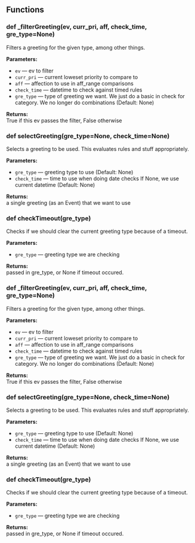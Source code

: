 ## Functions

### def _filterGreeting(ev, curr_pri, aff, check_time, gre_type=None)

Filters a greeting for the given type, among other things.

**Parameters:**
- `ev` &mdash; ev to filter
- `curr_pri` &mdash; current loweset priority to compare to
- `aff` &mdash; affection to use in aff_range comparisons
- `check_time` &mdash; datetime to check against timed rules
- `gre_type` &mdash; type of greeting we want. We just do a basic in check for category. We no longer do combinations (Default: None)


**Returns:**<br>
True if this ev passes the filter, False otherwise

### def selectGreeting(gre_type=None, check_time=None)

Selects a greeting to be used. This evaluates rules and stuff appropriately.

**Parameters:**
- `gre_type` &mdash; greeting type to use (Default: None)
- `check_time` &mdash; time to use when doing date checks If None, we use current datetime (Default: None)


**Returns:**<br>
a single greeting (as an Event) that we want to use

### def checkTimeout(gre_type)

Checks if we should clear the current greeting type because of a timeout.

**Parameters:**
- `gre_type` &mdash; greeting type we are checking


**Returns:**<br>
passed in gre_type, or None if timeout occured.

### def _filterGreeting(ev, curr_pri, aff, check_time, gre_type=None)

Filters a greeting for the given type, among other things.

**Parameters:**
- `ev` &mdash; ev to filter
- `curr_pri` &mdash; current loweset priority to compare to
- `aff` &mdash; affection to use in aff_range comparisons
- `check_time` &mdash; datetime to check against timed rules
- `gre_type` &mdash; type of greeting we want. We just do a basic in check for category. We no longer do combinations (Default: None)


**Returns:**<br>
True if this ev passes the filter, False otherwise

### def selectGreeting(gre_type=None, check_time=None)

Selects a greeting to be used. This evaluates rules and stuff appropriately.

**Parameters:**
- `gre_type` &mdash; greeting type to use (Default: None)
- `check_time` &mdash; time to use when doing date checks If None, we use current datetime (Default: None)


**Returns:**<br>
a single greeting (as an Event) that we want to use

### def checkTimeout(gre_type)

Checks if we should clear the current greeting type because of a timeout.

**Parameters:**
- `gre_type` &mdash; greeting type we are checking


**Returns:**<br>
passed in gre_type, or None if timeout occured.

